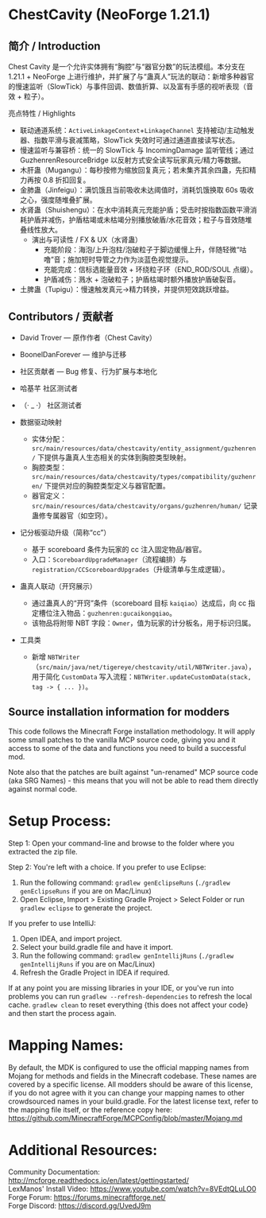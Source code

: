 
ChestCavity (NeoForge 1.21.1)
=============================

简介 / Introduction
-------------------
Chest Cavity 是一个允许实体拥有“胸腔”与“器官分数”的玩法模组。本分支在 1.21.1 + NeoForge 上进行维护，并扩展了与“蛊真人”玩法的联动：新增多种器官的慢速监听（SlowTick）与事件回调、数值折算、以及富有手感的视听表现（音效 + 粒子）。

亮点特性 / Highlights
- 联动通道系统：`ActiveLinkageContext`+`LinkageChannel` 支持被动/主动触发器、指数平滑与衰减策略，SlowTick 失效时可通过通道直接读写状态。
- 慢速监听与兼容桥：统一的 SlowTick 与 IncomingDamage 监听管线；通过 GuzhenrenResourceBridge 以反射方式安全读写玩家真元/精力等数据。
- 木肝蛊（Mugangu）：每秒按修为缩放回复真元；若未集齐其余四蛊，先扣精力再按 0.8 折扣回复。
- 金肺蛊（Jinfeigu）：满饥饿且当前吸收未达阈值时，消耗饥饿换取 60s 吸收之心，强度随堆叠扩展。
- 水肾蛊（Shuishengu）：在水中消耗真元充能护盾；受击时按指数函数平滑消耗护盾并减伤，护盾枯竭或未枯竭分别播放破盾/水花音效；粒子与音效随堆叠线性放大。
  - 演出与可读性 / FX & UX（水肾蛊）
    - 充能阶段：海泡/上升泡柱/泡破粒子于脚边缓慢上升，伴随轻微“咕噜”音；施加短时导管之力作为淡蓝色视觉提示。
    - 充能完成：信标选能量音效 + 环绕粒子环（END_ROD/SOUL 点缀）。
    - 护盾减伤：溅水 + 泡破粒子；护盾枯竭时额外播放护盾破裂音。
- 土脾蛊（Tupigu）：慢速触发真元→精力转换，并提供短效跳跃增益。



Contributors / 贡献者
---------------------
- David Trover — 原作作者（Chest Cavity）
- BoonelDanForever — 维护与迁移
- 社区贡献者 — Bug 修复、行为扩展与本地化
- 哈基芊 社区测试者
- （· _ ·） 社区测试者

- 数据驱动映射
  - 实体分配：`src/main/resources/data/chestcavity/entity_assignment/guzhenren/` 下提供与蛊真人生态相关的实体到胸腔类型映射。
  - 胸腔类型：`src/main/resources/data/chestcavity/types/compatibility/guzhenren/` 下提供对应的胸腔类型定义与器官配置。
  - 器官定义：`src/main/resources/data/chestcavity/organs/guzhenren/human/` 记录蛊修专属器官（如空窍）。

- 记分板驱动升级（简称“cc”）
  - 基于 scoreboard 条件为玩家的 cc 注入固定物品/器官。
  - 入口：`ScoreboardUpgradeManager`（流程编排）与 `registration/CCScoreboardUpgrades`（升级清单与生成逻辑）。

- 蛊真人联动（开窍展示）
  - 通过蛊真人的“开窍”条件（scoreboard 目标 `kaiqiao`）达成后，向 cc 指定槽位注入物品：`guzhenren:gucaikongqiao`。
  - 该物品将附带 NBT 字段：`Owner`，值为玩家的计分板名，用于标识归属。

- 工具类
  - 新增 `NBTWriter`（`src/main/java/net/tigereye/chestcavity/util/NBTWriter.java`），用于简化 `CustomData` 写入流程：`NBTWriter.updateCustomData(stack, tag -> { ... })`。


Source installation information for modders
-------------------------------------------
This code follows the Minecraft Forge installation methodology. It will apply
some small patches to the vanilla MCP source code, giving you and it access 
to some of the data and functions you need to build a successful mod.

Note also that the patches are built against "un-renamed" MCP source code (aka
SRG Names) - this means that you will not be able to read them directly against
normal code.

Setup Process:
==============================

Step 1: Open your command-line and browse to the folder where you extracted the zip file.

Step 2: You're left with a choice.
If you prefer to use Eclipse:
1. Run the following command: `gradlew genEclipseRuns` (`./gradlew genEclipseRuns` if you are on Mac/Linux)
2. Open Eclipse, Import > Existing Gradle Project > Select Folder 
   or run `gradlew eclipse` to generate the project.

If you prefer to use IntelliJ:
1. Open IDEA, and import project.
2. Select your build.gradle file and have it import.
3. Run the following command: `gradlew genIntellijRuns` (`./gradlew genIntellijRuns` if you are on Mac/Linux)
4. Refresh the Gradle Project in IDEA if required.

If at any point you are missing libraries in your IDE, or you've run into problems you can 
run `gradlew --refresh-dependencies` to refresh the local cache. `gradlew clean` to reset everything 
{this does not affect your code} and then start the process again.

Mapping Names:
=============================
By default, the MDK is configured to use the official mapping names from Mojang for methods and fields 
in the Minecraft codebase. These names are covered by a specific license. All modders should be aware of this
license, if you do not agree with it you can change your mapping names to other crowdsourced names in your 
build.gradle. For the latest license text, refer to the mapping file itself, or the reference copy here:
https://github.com/MinecraftForge/MCPConfig/blob/master/Mojang.md

Additional Resources: 
=========================
Community Documentation: http://mcforge.readthedocs.io/en/latest/gettingstarted/  
LexManos' Install Video: https://www.youtube.com/watch?v=8VEdtQLuLO0  
Forge Forum: https://forums.minecraftforge.net/  
Forge Discord: https://discord.gg/UvedJ9m  
